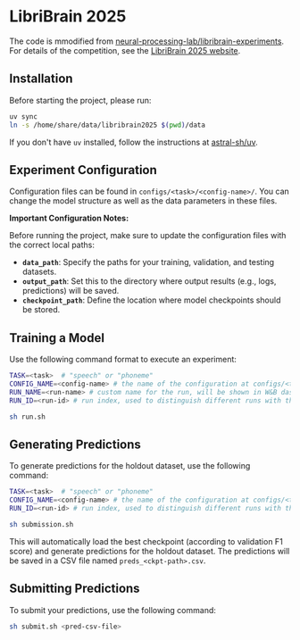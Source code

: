 # LibriBrain 2025

The code is mmodified from [neural-processing-lab/libribrain-experiments](https://github.com/neural-processing-lab/libribrain-experiments). For details of the competition, see the [LibriBrain 2025 website](https://neural-processing-lab.github.io/2025-libribrain-competition/).


## Installation

Before starting the project, please run:

```sh
uv sync
ln -s /home/share/data/libribrain2025 $(pwd)/data
```

If you don't have `uv` installed, follow the instructions at [astral-sh/uv](https://github.com/astral-sh/uv).

## Experiment Configuration

Configuration files can be found in `configs/<task>/<config-name>/`. You can change the model structure as well as the data parameters in these files.

**Important Configuration Notes:**

Before running the project, make sure to update the configuration files with the correct local paths:

- **`data_path`**: Specify the paths for your training, validation, and testing datasets.
- **`output_path`**: Set this to the directory where output results (e.g., logs, predictions) will be saved.
- **`checkpoint_path`**: Define the location where model checkpoints should be stored.

## Training a Model

Use the following command format to execute an experiment:

```bash
TASK=<task>  # "speech" or "phoneme"
CONFIG_NAME=<config-name> # the name of the configuration at configs/<task>/<config-name>/
RUN_NAME=<run-name> # custom name for the run, will be shown in W&B dashboard, by default = <config-name>
RUN_ID=<run-id> # run index, used to distinguish different runs with the same name, by default = 0

sh run.sh
```

## Generating Predictions

To generate predictions for the holdout dataset, use the following command:

```bash
TASK=<task>  # "speech" or "phoneme"
CONFIG_NAME=<config-name> # the name of the configuration at configs/<task>/<config-name>/
RUN_ID=<run-id> # run index, used to distinguish different runs with the same name, by default = 0

sh submission.sh
```

This will automatically load the best checkpoint (according to validation F1 score) and generate predictions for the holdout dataset. The predictions will be saved in a CSV file named `preds_<ckpt-path>.csv`.

## Submitting Predictions

To submit your predictions, use the following command:

```bash
sh submit.sh <pred-csv-file>
```